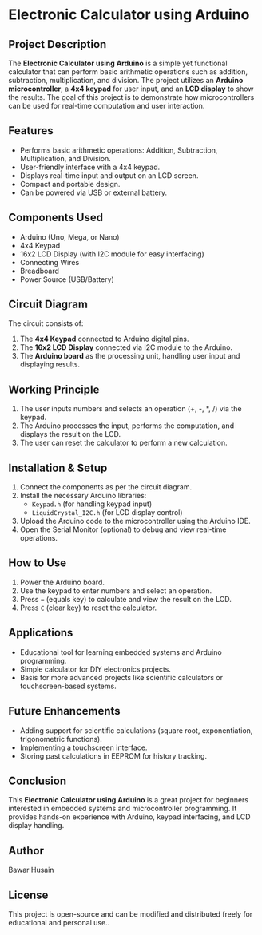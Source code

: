 # Electronic Calculator using Arduino

## Project Description
The **Electronic Calculator using Arduino** is a simple yet functional calculator that can perform basic arithmetic operations such as addition, subtraction, multiplication, and division. The project utilizes an **Arduino microcontroller**, a **4x4 keypad** for user input, and an **LCD display** to show the results. The goal of this project is to demonstrate how microcontrollers can be used for real-time computation and user interaction.

## Features
- Performs basic arithmetic operations: Addition, Subtraction, Multiplication, and Division.
- User-friendly interface with a 4x4 keypad.
- Displays real-time input and output on an LCD screen.
- Compact and portable design.
- Can be powered via USB or external battery.

## Components Used
- Arduino (Uno, Mega, or Nano)
- 4x4 Keypad
- 16x2 LCD Display (with I2C module for easy interfacing)
- Connecting Wires
- Breadboard
- Power Source (USB/Battery)

## Circuit Diagram
The circuit consists of:
1. The **4x4 Keypad** connected to Arduino digital pins.
2. The **16x2 LCD Display** connected via I2C module to the Arduino.
3. The **Arduino board** as the processing unit, handling user input and displaying results.

## Working Principle
1. The user inputs numbers and selects an operation (+, -, *, /) via the keypad.
2. The Arduino processes the input, performs the computation, and displays the result on the LCD.
3. The user can reset the calculator to perform a new calculation.

## Installation & Setup
1. Connect the components as per the circuit diagram.
2. Install the necessary Arduino libraries:
   - `Keypad.h` (for handling keypad input)
   - `LiquidCrystal_I2C.h` (for LCD display control)
3. Upload the Arduino code to the microcontroller using the Arduino IDE.
4. Open the Serial Monitor (optional) to debug and view real-time operations.

## How to Use
1. Power the Arduino board.
2. Use the keypad to enter numbers and select an operation.
3. Press `=` (equals key) to calculate and view the result on the LCD.
4. Press `C` (clear key) to reset the calculator.

## Applications
- Educational tool for learning embedded systems and Arduino programming.
- Simple calculator for DIY electronics projects.
- Basis for more advanced projects like scientific calculators or touchscreen-based systems.

## Future Enhancements
- Adding support for scientific calculations (square root, exponentiation, trigonometric functions).
- Implementing a touchscreen interface.
- Storing past calculations in EEPROM for history tracking.

## Conclusion
This **Electronic Calculator using Arduino** is a great project for beginners interested in embedded systems and microcontroller programming. It provides hands-on experience with Arduino, keypad interfacing, and LCD display handling.

## Author
Bawar Husain

## License
This project is open-source and can be modified and distributed freely for educational and personal use..